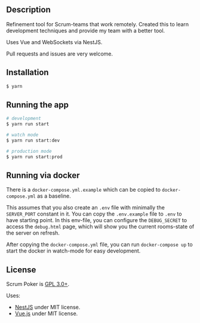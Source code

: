 ## Description

Refinement tool for Scrum-teams that work remotely.
Created this to learn development techniques and provide my team with a better tool.


Uses Vue and WebSockets via NestJS.

Pull requests and issues are very welcome.

## Installation

```bash
$ yarn
```

## Running the app

```bash
# development
$ yarn run start

# watch mode
$ yarn run start:dev

# production mode
$ yarn run start:prod
```

## Running via docker

There is a `docker-compose.yml.example` which can be copied to `docker-compose.yml` as a baseline.

This assumes that you also create an `.env` file with minimally the `SERVER_PORT` constant in it.
You can copy the `.env.example` file to `.env` to have starting point.
In this env-file, you can configure the `DEBUG_SECRET` to access the `debug.html` page, which will show you the current rooms-state of the server on refresh.

After copying the `docker-compose.yml` file, you can run `docker-compose up` to start the docker in watch-mode for easy development.

## License

Scrum Poker is [GPL 3.0+](LICENSE).

Uses:
- [NestJS](https://github.com/nestjs/) under MIT license.
- [Vue.js](https://github.com/vuejs/) under MIT license.
